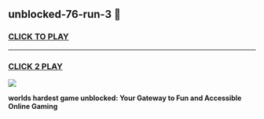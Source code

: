 
## unblocked-76-run-3 👋
<h3>
<a href="https://premium.freeplayer.one?title=unblocked-76-run-3&ref=14F">CLICK TO PLAY</a></h3>
<hr>

<h3>
<a href="https://premium.freeplayer.one?title=unblocked-76-run-3&ref=14F">CLICK 2 PLAY</a>
  
</h3>

<a href="https://premium.freeplayer.one?title=unblocked-76-run-3&ref=12F/"><img src="https://clearcache.store/games.png"></a>


**worlds hardest game unblocked: Your Gateway to Fun and Accessible Online Gaming**
